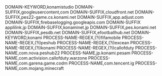 DOMAIN-KEYWORD,konamistudio
DOMAIN-SUFFIX,googleusercontent,com
DOMAIN-SUFFIX,cloudfront.net
DOMAIN-SUFFIX,pes22-game.cs.konami.net
DOMAIN-SUFFIX,app.adjust.com
DOMAIN-SUFFIX,firebaselogging.googleapis.com
DOMAIN-SUFFIX applilink.jp
DOMAIN-SUFFIX,konaminet.jp
DOMAIN-SUFFIX,pes.konami.net
DOMAIN-SUFFIX,pesdb.net
DOMAIN-SUFFIX,efootballhub.net
DOMAIN-KEYWORD,konami
PROCESS-NAME-REGEX,(?i)fifamobile
PROCESS-NAME-REGEX,(?i)peshub
PROCESS-NAME-REGEX,(?i)excean
PROCESS-NAME-REGEX,(?i)konami
PROCESS-NAME-REGEX,(?i)callofduty
PROCESS-NAME,com.nova.peshub22
PROCESS-NAME,jp.konami.pesam
PROCESS-NAME,com.activision.callofduty.warzone
PROCESS-NAME,com.garena.game.codm
PROCESS-NAME,com.tencent.ig
PROCESS-NAME,com.mojang.minecraft

